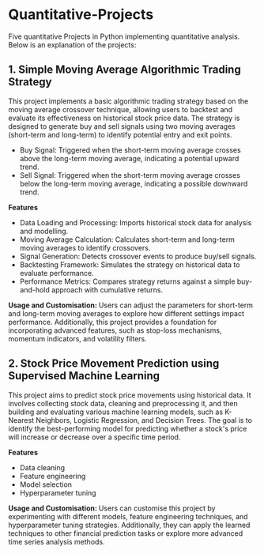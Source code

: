 # Quantitative-Projects
Five quantitative Projects in Python implementing quantitative analysis. Below is an explanation of the projects:

## 1. Simple Moving Average Algorithmic Trading Strategy
This project implements a basic algorithmic trading strategy based on the moving average crossover technique, allowing users to backtest and evaluate its effectiveness on historical stock price data. The strategy is designed to generate buy and sell signals using two moving averages (short-term and long-term) to identify potential entry and exit points.
- Buy Signal: Triggered when the short-term moving average crosses above the long-term moving average, indicating a potential upward trend.
- Sell Signal: Triggered when the short-term moving average crosses below the long-term moving average, indicating a possible downward trend.

<b> Features </b>
- Data Loading and Processing: Imports historical stock data for analysis and modelling.
- Moving Average Calculation: Calculates short-term and long-term moving averages to identify crossovers.
- Signal Generation: Detects crossover events to produce buy/sell signals.
- Backtesting Framework: Simulates the strategy on historical data to evaluate performance.
- Performance Metrics: Compares strategy returns against a simple buy-and-hold approach with cumulative returns.

<b> Usage and Customisation: </b>
Users can adjust the parameters for short-term and long-term moving averages to explore how different settings impact performance. Additionally, this project provides a foundation for incorporating advanced features, such as stop-loss mechanisms, momentum indicators, and volatility filters.

## 2. Stock Price Movement Prediction using Supervised Machine Learning
This project aims to predict stock price movements using historical data. It involves collecting stock data, cleaning and preprocessing it, and then building and evaluating various machine learning models, such as K-Nearest Neighbors, Logistic Regression, and Decision Trees. The goal is to identify the best-performing model for predicting whether a stock's price will increase or decrease over a specific time period. 

<b> Features </b>

- Data cleaning
- Feature engineering
- Model selection
- Hyperparameter tuning

<b> Usage and Customisation: </b>
 Users can customise this project by experimenting with different models, feature engineering techniques, and hyperparameter tuning strategies. Additionally, they can apply the learned techniques to other financial prediction tasks or explore more advanced time series analysis methods.
